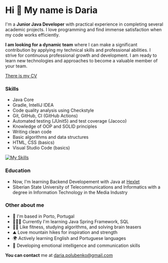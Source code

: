 Hi 👋 My name is Daria
======================

I'm a **Junior Java Developer** with practical experience in completing several academic projects. 
I love programming and find immense satisfaction when my code works efficiently.

**I am looking for a dynamic team** where I can make a significant contribution by applying my technical skills and professional abilities. I strive for continuous professional growth and development. I am ready to learn new technologies and approaches to become a valuable member of your team.

[There is my CV](https://cv.hexlet.io/ru/resumes/4014)

### Skills
- Java Core
- Gradle, IntelliJ IDEA
- Code quality analysis using Checkstyle
- Git, GitHub, CI (GitHub Actions)
- Automated testing (JUnit5) and test coverage (Jacoco)
- Knowledge of OOP and SOLID principles
- Writing clean code
- Basic algorithms and data structures
- HTML, CSS (basics)
- Visual Studio Code (basics)

[![My Skills](https://skillicons.dev/icons?i=java,gradle,idea,bash,vim,github,git,html,css&theme=light)](https://skillicons.dev)


### Education
*   Now, I'm learning Backend Developement with Java at [Hexlet](https://ru.hexlet.io/)
*   Siberian State University of Telecommunications and Informatics with a degree in Information Technology in the Media Industry

### Other about me
*   📍  I'm based in Porto, Portugal
*   👩🏻‍💻  Currently I'm learning Java Spring Framework, SQL
*   🤸🏼  Like fitness, studying algorithms, and solving brain teasers
*   ⛰  Love mountain hikes for inspiration and strength
*   🌍  Actively learning English and Portuguese languages
*   🧠  Developing emotional intelligence and communication skills

**You can contact** me at [daria.polubenko@gmail.com](mailto:daria.polubenko@gmail.com)
